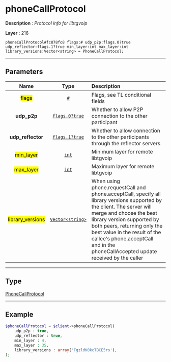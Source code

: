 # phoneCallProtocol

**Description** : *Protocol info for libtgvoip*

**Layer** : 216

```tl
phoneCallProtocol#fc878fc8 flags:# udp_p2p:flags.0?true udp_reflector:flags.1?true min_layer:int max_layer:int library_versions:Vector<string> = PhoneCallProtocol;
```

---

## Parameters

| Name | Type | Description |
| :---: | :---: | :--- |
| <mark>flags</mark> | [`#`](type/#) | Flags, see TL conditional fields |
| **udp_p2p** | [`flags.0?true`](type/true) | Whether to allow P2P connection to the other participant |
| **udp_reflector** | [`flags.1?true`](type/true) | Whether to allow connection to the other participants through the reflector servers |
| <mark>min_layer</mark> | [`int`](type/int) | Minimum layer for remote libtgvoip |
| <mark>max_layer</mark> | [`int`](type/int) | Maximum layer for remote libtgvoip |
| <mark>library_versions</mark> | [`Vector<string>`](type/string) | When using phone.requestCall and phone.acceptCall, specify all library versions supported by the client. The server will merge and choose the best library version supported by both peers, returning only the best value in the result of the callee's phone.acceptCall and in the phoneCallAccepted update received by the caller |

---

## Type

[PhoneCallProtocol](type/PhoneCallProtocol)

---

## Example

```php
$phoneCallProtocol = $client->phoneCallProtocol(
	udp_p2p : true,
	udp_reflector : true,
	min_layer : 4,
	max_layer : 35,
	library_versions : array('FgzldK0kcTBCE5rs'),
);
```